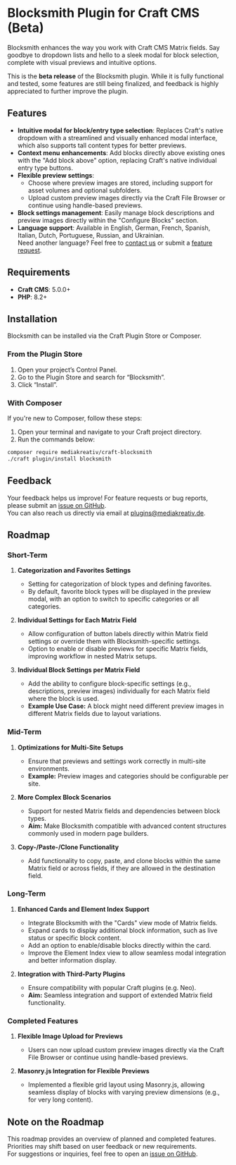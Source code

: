# Blocksmith Plugin for Craft CMS (Beta)

Blocksmith enhances the way you work with Craft CMS Matrix fields. Say goodbye to dropdown lists and hello to a sleek modal for block selection, complete with visual previews and intuitive options.

This is the **beta release** of the Blocksmith plugin. While it is fully functional and tested, some features are still being finalized, and feedback is highly appreciated to further improve the plugin.

## Features

- **Intuitive modal for block/entry type selection**: Replaces Craft's native dropdown with a streamlined and visually enhanced modal interface, which also supports tall content types for better previews.
- **Context menu enhancements**: Add blocks directly above existing ones with the "Add block above" option, replacing Craft's native individual entry type buttons.
- **Flexible preview settings**: 
  - Choose where preview images are stored, including support for asset volumes and optional subfolders.
  - Upload custom preview images directly via the Craft File Browser or continue using handle-based previews.
- **Block settings management**: Easily manage block descriptions and preview images directly within the "Configure Blocks" section.
- **Language support**: Available in English, German, French, Spanish, Italian, Dutch, Portuguese, Russian, and Ukrainian.  
  Need another language? Feel free to [contact us](mailto:plugins@mediakreativ.de) or submit a [feature request](https://github.com/mediakreativ/craft-blocksmith/issues).

## Requirements

- **Craft CMS**: 5.0.0+
- **PHP**: 8.2+

## Installation

Blocksmith can be installed via the Craft Plugin Store or Composer.

### From the Plugin Store

1. Open your project’s Control Panel.
2. Go to the Plugin Store and search for “Blocksmith”.
3. Click “Install”.

### With Composer

If you're new to Composer, follow these steps:

1. Open your terminal and navigate to your Craft project directory.
2. Run the commands below:

```bash
composer require mediakreativ/craft-blocksmith
./craft plugin/install blocksmith
```

## Feedback

Your feedback helps us improve! For feature requests or bug reports, please submit an [issue on GitHub](https://github.com/mediakreativ/craft-blocksmith/issues).  
You can also reach us directly via email at [plugins@mediakreativ.de](mailto:plugins@mediakreativ.de).

## Roadmap

### Short-Term

1. **Categorization and Favorites Settings**
   - Setting for categorization of block types and defining favorites.
   - By default, favorite block types will be displayed in the preview modal, with an option to switch to specific categories or all categories.

2. **Individual Settings for Each Matrix Field**
   - Allow configuration of button labels directly within Matrix field settings or override them with Blocksmith-specific settings.
   - Option to enable or disable previews for specific Matrix fields, improving workflow in nested Matrix setups.

3. **Individual Block Settings per Matrix Field**
   - Add the ability to configure block-specific settings (e.g., descriptions, preview images) individually for each Matrix field where the block is used.
   - **Example Use Case:** A block might need different preview images in different Matrix fields due to layout variations.

### Mid-Term

1. **Optimizations for Multi-Site Setups**
   - Ensure that previews and settings work correctly in multi-site environments.
   - **Example:** Preview images and categories should be configurable per site.

2. **More Complex Block Scenarios**
   - Support for nested Matrix fields and dependencies between block types.
   - **Aim:** Make Blocksmith compatible with advanced content structures commonly used in modern page builders.

3. **Copy-/Paste-/Clone Functionality**
   - Add functionality to copy, paste, and clone blocks within the same Matrix field or across fields, if they are allowed in the destination field.

### Long-Term

1. **Enhanced Cards and Element Index Support**
   - Integrate Blocksmith with the "Cards" view mode of Matrix fields.
   - Expand cards to display additional block information, such as live status or specific block content.
   - Add an option to enable/disable blocks directly within the card.
   - Improve the Element Index view to allow seamless modal integration and better information display.

2. **Integration with Third-Party Plugins**
   - Ensure compatibility with popular Craft plugins (e.g. Neo).
   - **Aim:** Seamless integration and support of extended Matrix field functionality.

### Completed Features

1. **Flexible Image Upload for Previews**
   - Users can now upload custom preview images directly via the Craft File Browser or continue using handle-based previews.

2. **Masonry.js Integration for Flexible Previews**
   - Implemented a flexible grid layout using Masonry.js, allowing seamless display of blocks with varying preview dimensions (e.g., for very long content).

## Note on the Roadmap

This roadmap provides an overview of planned and completed features. Priorities may shift based on user feedback or new requirements.  
For suggestions or inquiries, feel free to open an [issue on GitHub](https://github.com/mediakreativ/craft-blocksmith/issues).
